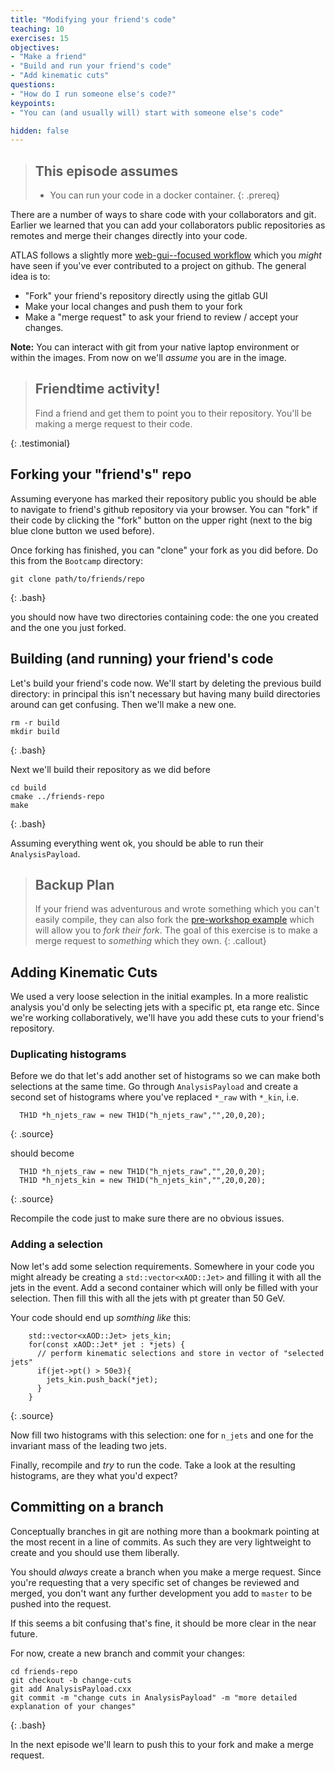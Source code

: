 ```yaml
---
title: "Modifying your friend's code"
teaching: 10
exercises: 15
objectives:
- "Make a friend"
- "Build and run your friend's code"
- "Add kinematic cuts"
questions:
- "How do I run someone else's code?"
keypoints:
- "You can (and usually will) start with someone else's code"

hidden: false
---
```


> ## This episode assumes
>
> - You can run your code in a docker container.
{: .prereq}

There are a number of ways to share code with your collaborators and
git. Earlier we learned that you can add your collaborators public
repositories as remotes and merge their changes directly into your
code.

ATLAS follows a slightly more [web-gui--focused workflow][athena] which you
_might_ have seen if you've ever contributed to a project on
github. The general idea is to:

- "Fork" your friend's repository directly using the gitlab GUI
- Make your local changes and push them to your fork
- Make a "merge request" to ask your friend to review / accept your
  changes.

**Note:** You can interact with git from your native laptop
  environment or within the images. From now on we'll _assume_ you are
  in the image.

[athena]: https://atlassoftwaredocs.web.cern.ch/gittutorial/

> ## Friendtime activity!
>
> Find a friend and get them to point you to their repository.
> You'll be making a merge request to their code.
>
{: .testimonial}


## Forking your "friend's" repo

Assuming everyone has marked their repository public you should be
able to navigate to friend's github repository via your browser. You
can "fork" if their code by clicking the "fork" button on the upper
right (next to the big blue clone button we used before).

Once forking has finished, you can "clone" your fork as you did
before. Do this from the `Bootcamp` directory:

~~~
git clone path/to/friends/repo
~~~
{: .bash}

you should now have two directories containing code: the one you
created and the one you just forked.

## Building (and running) your friend's code

Let's build your friend's code now. We'll start by deleting the
previous build directory: in principal this isn't necessary but having
many build directories around can get confusing. Then we'll make a new
one.

~~~
rm -r build
mkdir build
~~~
{: .bash}

Next we'll build their repository as we did before

~~~
cd build
cmake ../friends-repo
make
~~~
{: .bash}

Assuming everything went ok, you should be able to run their
`AnalysisPayload`.

> ## Backup Plan
>
> If your friend was adventurous and wrote something which you can't
> easily compile, they can also fork the [pre-workshop example][prework]
> which will allow you to _fork their fork_. The goal of this exercise is
> to make a merge request to _something_ which they own.
{: .callout}

[prework]: https://gitlab.cern.ch/usatlas-computing-bootcamp/v1-prework-finished-code/tree/master

## Adding Kinematic Cuts

We used a very loose selection in the initial examples. In a more
realistic analysis you'd only be selecting jets with a specific pt,
eta range etc. Since we're working collaboratively, we'll have you add
these cuts to your friend's repository.

### Duplicating histograms

Before we do that let's add another set of histograms so we can make
both selections at the same time. Go through `AnalysisPayload` and
create a second set of histograms where you've replaced `*_raw` with
`*_kin`, i.e.

~~~
  TH1D *h_njets_raw = new TH1D("h_njets_raw","",20,0,20);
~~~
{: .source}

should become

~~~
  TH1D *h_njets_raw = new TH1D("h_njets_raw","",20,0,20);
  TH1D *h_njets_kin = new TH1D("h_njets_kin","",20,0,20);
~~~
{: .source}

Recompile the code just to make sure there are no obvious issues.

### Adding a selection

Now let's add some selection requirements. Somewhere in your code you
might already be creating a `std::vector<xAOD::Jet>` and filling it
with all the jets in the event. Add a second container which will only
be filled with your selection. Then fill this with all the jets with
pt greater than 50 GeV.

Your code should end up _somthing like_ this:

~~~
    std::vector<xAOD::Jet> jets_kin;
    for(const xAOD::Jet* jet : *jets) {
      // perform kinematic selections and store in vector of "selected jets"
      if(jet->pt() > 50e3){
        jets_kin.push_back(*jet);
      }
    }
~~~
{: .source}

Now fill two histograms with this selection: one for `n_jets` and one
for the invariant mass of the leading two jets.

Finally, recompile and _try_ to run the code. Take a look at the
resulting histograms, are they what you'd expect?


## Committing on a branch

Conceptually branches in git are nothing more than a bookmark pointing
at the most recent in a line of commits. As such they are very
lightweight to create and you should use them liberally.

You should _always_ create a branch when you make a merge request.
Since you're requesting that a very specific set of changes be
reviewed and merged, you don't want any further development you add to
`master` to be pushed into the request.

If this seems a bit confusing that's fine, it should be more clear in
the near future.

For now, create a new branch and commit your changes:

~~~
cd friends-repo
git checkout -b change-cuts
git add AnalysisPayload.cxx
git commit -m "change cuts in AnalysisPayload" -m "more detailed explanation of your changes"
~~~
{: .bash}

In the next episode we'll learn to push this to your fork and make a
merge request.
